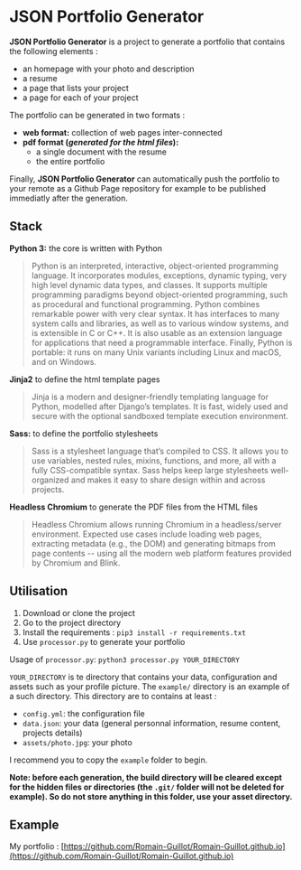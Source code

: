 # JSON Portfolio Generator

**JSON Portfolio Generator** is a project to generate a portfolio that contains the following elements :

- an homepage with your photo and description
- a resume
- a page that lists your project
- a page for each of your project

The portfolio can be generated in two formats :
- **web format:** collection of web pages inter-connected
- **pdf format (*generated for the html files*):** 
    - a single document with the resume
    - the entire portfolio

Finally, **JSON Portfolio Generator** can automatically push the portfolio
to your remote as a Github Page repository for example to be published 
immediatly after the generation.


## Stack

**Python 3:** the core is written with Python
> Python is an interpreted, interactive, object-oriented programming language. 
> It incorporates modules, exceptions, dynamic typing, very high level dynamic 
> data types, and classes. It supports multiple programming paradigms beyond 
> object-oriented programming, such as procedural and functional programming. 
> Python combines remarkable power with very clear syntax. It has interfaces to 
> many system calls and libraries, as well as to various window systems, and is 
> extensible in C or C++. It is also usable as an extension language for 
> applications that need a programmable interface. Finally, Python is portable: 
> it runs on many Unix variants including Linux and macOS, and on Windows.  

**Jinja2** to define the html template pages
> Jinja is a modern and designer-friendly templating language for Python, 
> modelled after Django’s templates. It is fast, widely used and secure with the 
> optional sandboxed template execution environment.

**Sass:** to define the portfolio stylesheets
> Sass is a stylesheet language that’s compiled to CSS. It allows you to use 
> variables, nested rules, mixins, functions, and more, all with a fully 
> CSS-compatible syntax. Sass helps keep large stylesheets well-organized and 
> makes it easy to share design within and across projects.

**Headless Chromium** to generate the PDF files from the HTML files
> Headless Chromium allows running Chromium in a headless/server environment. 
> Expected use cases include loading web pages, extracting metadata (e.g., the DOM) 
> and generating bitmaps from page contents -- using all the modern web platform 
> features provided by Chromium and Blink.

## Utilisation

1. Download or clone the project
1. Go to the project directory
1. Install the requirements : `pip3 install -r requirements.txt`
1. Use `processor.py` to generate your portfolio 

Usage of `processor.py`: `python3 processor.py YOUR_DIRECTORY`

`YOUR_DIRECTORY` is te directory that contains your data, configuration and
assets such as your profile picture. The `example/` directory is an example of a 
such directory. This directory are to contains at least :
- `config.yml`: the configuration file
- `data.json`: your data (general personnal information, resume content, projects 
details)
- `assets/photo.jpg`: your photo

I recommend you to copy the `example` folder to begin.

**Note: before each generation, the build directory will be cleared except for
the hidden files or directories (the `.git/` folder will not be deleted for
example). So do not store anything in this folder, use your asset directory.**


## Example
My portfolio : [https://github.com/Romain-Guillot/Romain-Guillot.github.io](https://github.com/Romain-Guillot/Romain-Guillot.github.io)